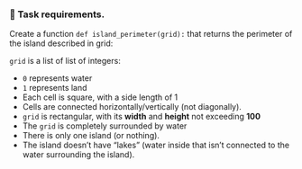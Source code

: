 ### 📃 Task requirements.

Create a function `def island_perimeter(grid):` that returns the perimeter of the island described in grid:

`grid` is a list of list of integers:

-   `0` represents water
-   `1` represents land
-   Each cell is square, with a side length of 1
-   Cells are connected horizontally/vertically (not diagonally).
-   `grid` is rectangular, with its **width** and **height** not exceeding **100**
-   The `grid` is completely surrounded by water
-   There is only one island (or nothing).
-   The island doesn’t have “lakes” (water inside that isn’t connected to the water surrounding the island).
